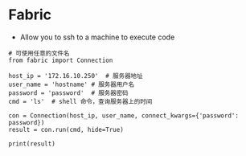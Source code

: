 # Fabric

- Allow you to ssh to a machine to execute code

```
# 可使用任意的文件名
from fabric import Connection

host_ip = '172.16.10.250'  # 服务器地址
user_name = 'hostname' # 服务器用户名
password = 'password'  # 服务器密码
cmd = 'ls'  # shell 命令，查询服务器上的时间

con = Connection(host_ip, user_name, connect_kwargs={'password': password})
result = con.run(cmd, hide=True)

print(result)
```
